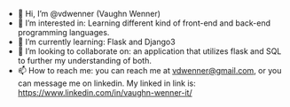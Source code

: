 - 👋 Hi, I’m @vdwenner (Vaughn Wenner)
- 👀 I’m interested in: Learning different kind of front-end and back-end programming languages.
- 🌱 I’m currently learning: Flask and Django3
- 💞️ I’m looking to collaborate on: an application that utilizes flask and SQL to further my understanding of both.
- 📫 How to reach me: you can reach me at vdwenner@gmail.com, or you can message me on linkedin. My linked in link is: https://www.linkedin.com/in/vaughn-wenner-it/

<!---
vdwenner/vdwenner is a ✨ special ✨ repository because its `README.md` (this file) appears on your GitHub profile.
You can click the Preview link to take a look at your changes.
--->
